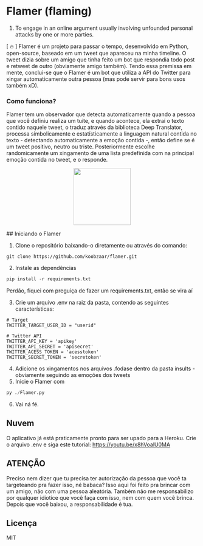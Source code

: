 # Flamer (flaming)
1. To engage in an online argument usually involving unfounded personal attacks by one or more parties.

[ 🔥 ] Flamer é um projeto para passar o tempo, desenvolvido em Python, open-source, baseado em um tweet que apareceu na minha timeline. O tweet dizia sobre um amigo que tinha feito um bot que respondia todo post e retweet de outro (obviamente amigo também). Tendo essa premissa em mente, conclui-se que o Flamer é um bot que utiliza a API do Twitter para xingar automaticamente outra pessoa (mas pode servir para bons usos também xD).

### Como funciona?
Flamer tem um observador que detecta automaticamente quando a pessoa que você definiu realiza um tuíte, e quando acontece, ela extraí o texto contido naquele tweet, o traduz através da biblioteca Deep Translator,  processa simbolicamente e estatísticamente a linguagem natural contida no texto - detectando automaticamente a emoção contida -, então define se é um tweet positivo, neutro ou triste. Posteriormente escolhe randomicamente um xingamento de uma lista predefinida com na principal emoção contida no tweet, e o responde.

<p align="center">
  <img src="https://i.imgur.com/RMfks8z.png" width="150" align="center">
 </p>
## Iniciando o Flamer

1. Clone o repositório baixando-o diretamente ou através do comando:
```git
git clone https://github.com/koobzaar/flamer.git
```

2. Instale as dependências

```python
pip install -r requirements.txt
```

Perdão, fiquei com preguiça de fazer um requirements.txt, então se vira aí

3. Crie um arquivo .env na raiz da pasta, contendo as seguintes características:
```env
# Target
TWITTER_TARGET_USER_ID = "userid"

# Twitter API
TWITTER_API_KEY = 'apikey'
TWITTER_API_SECRET = 'apisecret'
TWITTER_ACESS_TOKEN = 'acesstoken'
TWITTER_SECRET_TOKEN = 'secretoken'
```

4. Adicione os xingamentos nos arquivos .fodase dentro da pasta insults - obviamente seguindo as emoções dos tweets
5. Inicie o Flamer com 
```py
py ./Flamer.py
```

6. Vai ná fé.


## Nuvem
O aplicativo já está praticamente pronto para ser upado para a Heroku. Crie o arquivo .env e siga este tutorial:
https://youtu.be/x8hVoalU0MA


## ATENÇÃO

Preciso nem dizer que tu precisa ter autorização da pessoa que você ta targeteando pra fazer isso, né babaca? Isso aqui foi feito pra brincar com um amigo, não com uma pessoa aleatória.
Também não me responsabilizo por qualquer idiotice que você faça com isso, nem com quem você brinca. Depois que você baixou, a responsabilidade é tua.

## Licença

MIT


